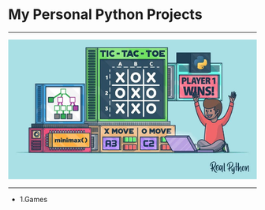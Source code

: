<h1> My Personal Python Projects </h1>
<hr>
<img src= "images/download.webp">
<hr>

<ul>
<li>1.Games</li>
